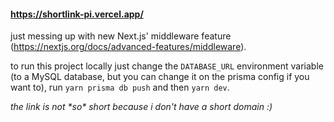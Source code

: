 #### https://shortlink-pi.vercel.app/

just messing up with new Next.js' middleware feature (https://nextjs.org/docs/advanced-features/middleware).

to run this project locally just change the `DATABASE_URL` environment variable (to a MySQL database, but you can change it on the prisma config if you want to), run `yarn prisma db push` and then `yarn dev`.

_the link is not \*so\* short because i don't have a short domain :)_
